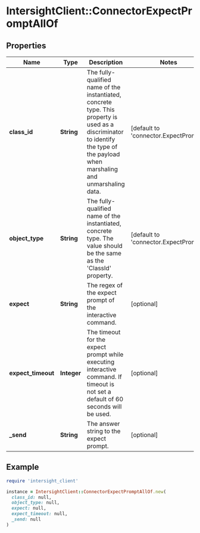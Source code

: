 # IntersightClient::ConnectorExpectPromptAllOf

## Properties

| Name | Type | Description | Notes |
| ---- | ---- | ----------- | ----- |
| **class_id** | **String** | The fully-qualified name of the instantiated, concrete type. This property is used as a discriminator to identify the type of the payload when marshaling and unmarshaling data. | [default to &#39;connector.ExpectPrompt&#39;] |
| **object_type** | **String** | The fully-qualified name of the instantiated, concrete type. The value should be the same as the &#39;ClassId&#39; property. | [default to &#39;connector.ExpectPrompt&#39;] |
| **expect** | **String** | The regex of the expect prompt of the interactive command. | [optional] |
| **expect_timeout** | **Integer** | The timeout for the expect prompt while executing interactive command. If timeout is not set a default of 60 seconds will be used. | [optional] |
| **_send** | **String** | The answer string to the expect prompt. | [optional] |

## Example

```ruby
require 'intersight_client'

instance = IntersightClient::ConnectorExpectPromptAllOf.new(
  class_id: null,
  object_type: null,
  expect: null,
  expect_timeout: null,
  _send: null
)
```

